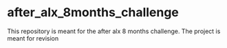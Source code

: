 # after_alx_8months_challenge
This repository is meant for the after alx 8 months challenge.
The project is meant for revision
